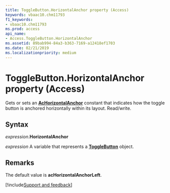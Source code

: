 ```yaml
---
title: ToggleButton.HorizontalAnchor property (Access)
keywords: vbaac10.chm11793
f1_keywords:
- vbaac10.chm11793
ms.prod: access
api_name:
- Access.ToggleButton.HorizontalAnchor
ms.assetid: 89bab994-84a3-b363-7169-a12418ef1703
ms.date: 02/21/2019
ms.localizationpriority: medium
---
```



# ToggleButton.HorizontalAnchor property (Access)

Gets or sets an **[AcHorizontalAnchor](Access.AcHorizontalAnchor.md)** constant that indicates how the toggle button is anchored horizontally within its layout. Read/write.


## Syntax

_expression_.**HorizontalAnchor**

_expression_ A variable that represents a **[ToggleButton](Access.ToggleButton.md)** object.


## Remarks

The default value is **acHorizontalAnchorLeft**.


[!include[Support and feedback](~/includes/feedback-boilerplate.md)]